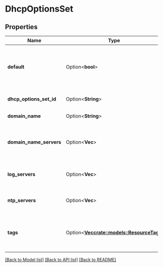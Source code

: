 # DhcpOptionsSet

## Properties

Name | Type | Description | Notes
------------ | ------------- | ------------- | -------------
**default** | Option<**bool**> | If true, the DHCP options set is a default one. If false, it is not. | [optional]
**dhcp_options_set_id** | Option<**String**> | The ID of the DHCP options set. | [optional]
**domain_name** | Option<**String**> | The domain name. | [optional]
**domain_name_servers** | Option<**Vec<String>**> | One or more IPs for the domain name servers. | [optional]
**log_servers** | Option<**Vec<String>**> | One or more IPs for the log servers. | [optional]
**ntp_servers** | Option<**Vec<String>**> | One or more IPs for the NTP servers. | [optional]
**tags** | Option<[**Vec<crate::models::ResourceTag>**](ResourceTag.md)> | One or more tags associated with the DHCP options set. | [optional]

[[Back to Model list]](../README.md#documentation-for-models) [[Back to API list]](../README.md#documentation-for-api-endpoints) [[Back to README]](../README.md)


